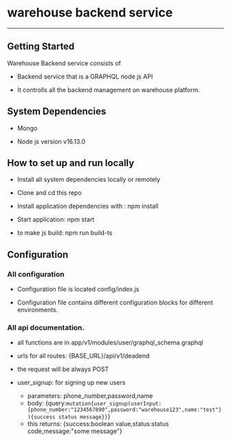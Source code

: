 # warehouse backend service

---

## Getting Started

Warehouse Backend service consists of

- Backend service that is a GRAPHQL node js API

- It controlls all the backend management on warehouse platform.

## System Dependencies

- Mongo

- Node js version v16.13.0

## How to set up and run locally

- Install all system dependencies locally or remotely

- Clone and cd this repo

- Install application dependencies with : npm install

- Start application: npm start

- to make js build: npm run build-ts

## Configuration

### All configuration

- Configuration file is located config/index.js

- Configuration file contains different configuration blocks for different environments.

### All api documentation.

- all functions are in app/v1/modules/user/graphql_schema.graphql
- urls for all routes: {BASE_URL}/api/v1/deadend
- the request will be always POST

- user_signup: for signing up new users
  - parameters: phone_number,password,name
  - body: {query:`mutation{user_signup(userInput:{phone_number:"1234567890",password:"warehouse123",name:"test"}){success status message}}`}
  - this returns: {success:boolean value,status:status code,message:"some message"}
